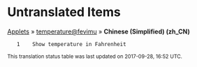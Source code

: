 # Untranslated Items
[Applets](../../../README.md) &#187; [temperature@fevimu](../README.md) &#187; **Chinese (Simplified) (zh_CN)**

       1	Show temperature in Fahrenheit

<sup>This translation status table was last updated on 2017-09-28, 16:52 UTC.</sup>
